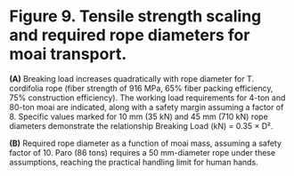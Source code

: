 # Figure 9. Tensile strength scaling and required rope diameters for moai transport.

**(A)** Breaking load increases quadratically with rope diameter for T. cordifolia rope (fiber strength of 916 MPa, 65% fiber packing efficiency, 75% construction efficiency). The working load requirements for 4-ton and 80-ton moai are indicated, along with a safety margin assuming a factor of 8. Specific values marked for 10 mm (35 kN) and 45 mm (710 kN) rope diameters demonstrate the relationship Breaking Load (kN) = 0.35 × D².

**(B)** Required rope diameter as a function of moai mass, assuming a safety factor of 10. Paro (86 tons) requires a 50 mm-diameter rope under these assumptions, reaching the practical handling limit for human hands.
